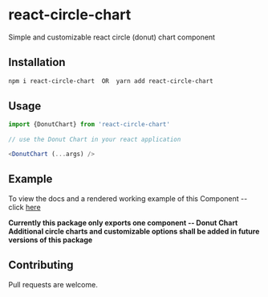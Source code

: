 # react-circle-chart

Simple and customizable react circle (donut) chart component 



## Installation


```bash
npm i react-circle-chart  OR  yarn add react-circle-chart
```

## Usage

```typescript
import {DonutChart} from 'react-circle-chart'
 
// use the Donut Chart in your react application

<DonutChart (...args) />

```

## Example
To view the docs and a rendered working example of this Component -- click [here](https://blakesenn.github.io/react-circle-chart)


**Currently this package only exports one component -- Donut Chart**  
**Additional circle charts and customizable options shall be added in future versions of this package** 

## Contributing
Pull requests are welcome.
